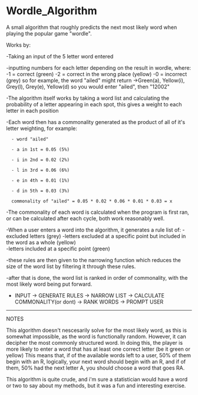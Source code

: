 # Wordle_Algorithm
A small algorithm that roughly predicts the next most likely word when playing the popular game "wordle".

Works by:

-Taking an input of the 5 letter word entered

-inputting numbers for each letter depending on the result in wordle, where:
      -1 = correct (green)
      -2 = correct in the wrong place (yellow)
      -0 = incorrect (grey)
      so for example, the word "ailed" might return ->Green(a), Yellow(i), Grey(l), Grey(e), Yellow(d)
      so you would enter "ailed", then "12002"

-The algorithm itself works by taking a word list and calculating the probability of a letter appearing in each spot, this gives a weight to each letter in each position

-Each word then has a commonality generated as the product of all of it's letter weighting, for example:

      - word "ailed"
      
      - a in 1st = 0.05 (5%)
      
      - i in 2nd = 0.02 (2%)
      
      - l in 3rd = 0.06 (6%)
      
      - e in 4th = 0.01 (1%)
      
      - d in 5th = 0.03 (3%)
       
      commonality of "ailed" = 0.05 * 0.02 * 0.06 * 0.01 * 0.03 = x

-The commonality of each word is calculated when the program is first ran, or can be calculated after each cycle, both work reasonably well.

-When a user enters a word into the algorithm, it generates a rule list of:
      -excluded letters (grey)
      -letters excluded at a specific point but included in the word as a whole (yellow)  
      -letters included at a specific point (green)

-these rules are then given to the narrowing function which reduces the size of the word list by filtering it through these rules.

-after that is done, the word list is ranked in order of commonality, with the most likely word being put forward.

- INPUT -> GENERATE RULES -> NARROW LIST -> CALCULATE COMMONALITY(or dont) -> RANK WORDS -> PROMPT USER

---
NOTES

This algorithm doesn't nescesarily solve for the most likely word, as this is somewhat impossible, as the word is functionally random.
However, it can decipher the most commonly structured word.
In doing this, the player is more likely to enter a word that has at least one correct letter (be it green or yellow)
This means that, if of the available words left to a user, 50% of them begin with an R, logically, your next word should begin with an R, and if of them, 50% had the next letter A, you should choose a word that goes RA.

This algorithm is quite crude, and i'm sure a statistician would have a word or two to say about my methods, but it was a fun and interesting exercise.
